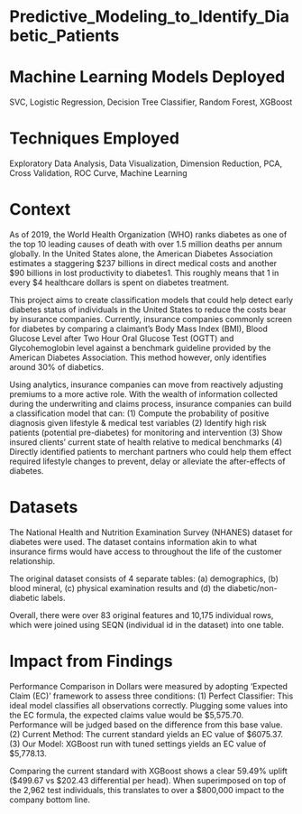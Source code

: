 # Predictive_Modeling_to_Identify_Diabetic_Patients

# Machine Learning Models Deployed
SVC, Logistic Regression, Decision Tree Classifier, Random Forest, XGBoost

# Techniques Employed
Exploratory Data Analysis, Data Visualization, Dimension Reduction, PCA, Cross Validation, ROC Curve, Machine Learning

# Context
As of 2019, the World Health Organization (WHO) ranks diabetes as one of the top 10 leading causes of death with over 1.5 million deaths per annum globally. In the United States alone, the American Diabetes Association estimates a staggering $237 billions in direct medical costs and another $90 billions in lost productivity to diabetes1. This roughly means that 1 in every $4 healthcare dollars is spent on diabetes treatment.

This project aims to create classification models that could help detect early diabetes status of individuals in the United States to reduce the costs bear by insurance companies. Currently, insurance companies commonly screen for diabetes by comparing a claimant’s Body Mass Index (BMI), Blood Glucose Level after Two Hour Oral Glucose Test (OGTT) and Glycohemoglobin level against a benchmark guideline provided by the American Diabetes Association. This method however, only identifies around 30% of diabetics. 

Using analytics, insurance companies can move from reactively adjusting premiums to a more active role. With the wealth of information collected during the underwriting and claims process, insurance companies can build a classification model that can:
(1) Compute the probability of positive diagnosis given lifestyle & medical test variables 
(2) Identify high risk patients (potential pre-diabetes) for monitoring and intervention
(3) Show insured clients’ current state of health relative to medical benchmarks
(4) Directly identified patients to merchant partners who could help them effect required lifestyle changes to prevent, delay or alleviate the after-effects of diabetes.

# Datasets
The National Health and Nutrition Examination Survey (NHANES) dataset for diabetes were used. The dataset contains information akin to what insurance firms would have access to throughout the life of the customer relationship.

The original dataset consists of 4 separate tables: 
(a) demographics, 
(b) blood mineral, 
(c) physical examination results and 
(d) the diabetic/non-diabetic labels. 

Overall, there were over 83 original features and 10,175 individual rows, which were joined using SEQN (individual id in the dataset) into one table.

# Impact from Findings
Performance Comparison in Dollars were measured by adopting ‘Expected Claim (EC)’ framework to assess three conditions:
(1) Perfect Classifier: This ideal model classifies all observations correctly. Plugging some values into the EC formula, the expected claims value would be $5,575.70. Performance will be judged based on the difference from this base value.
(2) Current Method: The current standard yields an EC value of $6075.37.
(3) Our Model: XGBoost run with tuned settings yields an EC value of $5,778.13.

Comparing the current standard with XGBoost shows a clear 59.49% uplift ($499.67 vs $202.43 differential per head). When superimposed on top of the 2,962 test individuals, this translates to over a $800,000 impact to the company bottom line.

